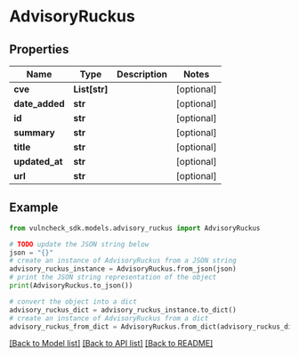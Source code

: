 # AdvisoryRuckus


## Properties

Name | Type | Description | Notes
------------ | ------------- | ------------- | -------------
**cve** | **List[str]** |  | [optional] 
**date_added** | **str** |  | [optional] 
**id** | **str** |  | [optional] 
**summary** | **str** |  | [optional] 
**title** | **str** |  | [optional] 
**updated_at** | **str** |  | [optional] 
**url** | **str** |  | [optional] 

## Example

```python
from vulncheck_sdk.models.advisory_ruckus import AdvisoryRuckus

# TODO update the JSON string below
json = "{}"
# create an instance of AdvisoryRuckus from a JSON string
advisory_ruckus_instance = AdvisoryRuckus.from_json(json)
# print the JSON string representation of the object
print(AdvisoryRuckus.to_json())

# convert the object into a dict
advisory_ruckus_dict = advisory_ruckus_instance.to_dict()
# create an instance of AdvisoryRuckus from a dict
advisory_ruckus_from_dict = AdvisoryRuckus.from_dict(advisory_ruckus_dict)
```
[[Back to Model list]](../README.md#documentation-for-models) [[Back to API list]](../README.md#documentation-for-api-endpoints) [[Back to README]](../README.md)


